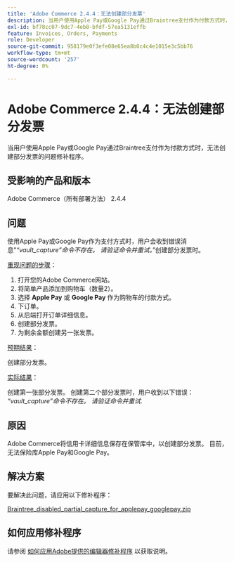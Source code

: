 ```yaml
---
title: 'Adobe Commerce 2.4.4：无法创建部分发票'
description: 当用户使用Apple Pay或Google Pay通过Braintree支付作为付款方式时，无法创建部分发票的问题修补程序。
exl-id: bf78cc07-9dc7-4eb8-bfdf-57ea5131effb
feature: Invoices, Orders, Payments
role: Developer
source-git-commit: 958179e0f3efe08e65ea8b0c4c4e1015e3c5bb76
workflow-type: tm+mt
source-wordcount: '257'
ht-degree: 0%

---
```


# Adobe Commerce 2.4.4：无法创建部分发票

当用户使用Apple Pay或Google Pay通过Braintree支付作为付款方式时，无法创建部分发票的问题修补程序。

## 受影响的产品和版本

Adobe Commerce（所有部署方法） 2.4.4

## 问题

使用Apple Pay或Google Pay作为支付方式时，用户会收到错误消息”*“vault_capture”命令不存在。 请验证命令并重试。*”创建部分发票时。

<u>重现问题的步骤</u>：

1. 打开您的Adobe Commerce网站。
1. 将简单产品添加到购物车（数量2）。
1. 选择 **Apple Pay** 或 **Google Pay** 作为购物车的付款方式。
1. 下订单。
1. 从后端打开订单详细信息。
1. 创建部分发票。
1. 为剩余金额创建另一张发票。

<u>预期结果</u>：

创建部分发票。

<u>实际结果</u>：

创建第一张部分发票。 创建第二个部分发票时，用户收到以下错误： *“vault_capture”命令不存在。 请验证命令并重试*.

## 原因

Adobe Commerce将信用卡详细信息保存在保管库中，以创建部分发票。 目前，无法保险库Apple Pay和Google Pay。

## 解决方案

要解决此问题，请应用以下修补程序：

[Braintree_disabled_partial_capture_for_applepay_googlepay.zip](assets/braintree-disabled-partial-capture-for-applepay-googlepay.zip)

## 如何应用修补程序

请参阅 [如何应用Adobe提供的编辑器修补程序](/help/how-to/general/how-to-apply-a-composer-patch-provided-by-magento.md) 以获取说明。
